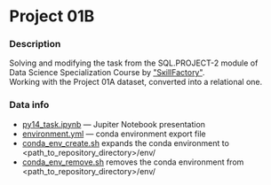 # Project 01B  

### Description 
Solving and modifying the task from the SQL.PROJECT-2 module of  
Data Science Specialization Course by ["SкillFactory"](https://skillfactory.ru).  
Working with the Project 01A dataset, converted into a relational one.

### Data info
- [pу14_task.ipynb](https://github.com/ssergeegress/sf_experience/blob/main/tasks/project_01B/project_01B.ipynb) — Jupiter Notebook presentation
- [environment.yml](https://github.com/ssergeegress/sf_experience/blob/main/tasks/project_01B/environment.yml) — conda environment export file
- [conda_env_create.sh](https://github.com/ssergeegress/sf_experience/blob/main/tasks/project_01B/conda_env_create.sh) expands the conda environment to <path_to_repository_directory>/env/<project>
- [conda_env_remove.sh](https://github.com/ssergeegress/sf_experience/blob/main/tasks/project_01B/conda_env_remove.sh) removes the conda environment from <path_to_repository_directory>/env/<project>